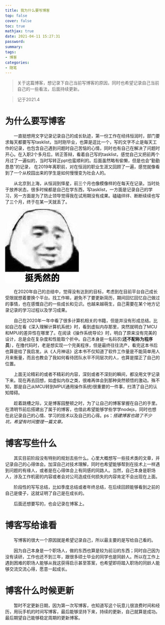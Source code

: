 ```yaml
---
title: 我为什么要写博客
top: false
cover: false
toc: true
mathjax: true
date: 2021-04-11 15:27:31
password:
summary:
tags:
- 博客
categories:
- 随笔
---
```

>关于这篇博客，想记录下自己当前写博客的原因，同时也希望记录自己当前自己的一些看法，后面持续更新。

>记于2021.4

# 为什么要写博客 
 &emsp;&emsp;一直挺想用文字记录记录自己的成长轨迹，第一份工作在经纬恒润时，部门要求每天都要写写tasklist，当时刚毕业，也算是逗比一个，写的文字不止是每天工作的记录，也包含自己遇到问题时自己苦恼的心情，同时也有自己在解决了问题时开心。在入职2个多月后，转正答辩，看着自己写的tasklist，感觉自己又把前两个月过了一遍似的，当时写转正ppt也蛮顺利的。后面虽然略有偷懒，但是也会“勤勤恳恳”的记录，
 在2019年离职前，对在恒润的职业生涯又回顾了一遍，感觉就像看到了一个从校园出来的学生是如何慢慢变为社会人的。

 &emsp;&emsp;从北京到上海，从恒润到怿星，前三个月也像模像样的在每天在记录。当时处于放养状态，很多时候都是自己在学东西，写tasklist，一方面是记录自己的学习，另一方面是为了防止领导觉得我在试用期没有成果。磕磕绊绊、断断续续也写了三个月，终于在某一天就丢了。

![](./why-write/2.jpeg)

&emsp;&emsp;在2020年自己的总结中，觉得没有达到的目标，考虑到在目前平台自己成长受限就想着要换个平台。找工作嘛，避免不了要更新简历，期间回忆回忆自己做过的事情，也在感慨自己的一些成长和见识。也越来越萌生，自己需要在某个地方记录记录的学习过程以及学习成果。

&emsp;&emsp;自己在2020年一年中看了很多计算机相关的书籍，但是并没有形成总结。比如自己在看《深入理解计算机系统》时，看到虚拟内存那里，突然就明白了MCU和MPU的差异性在哪里了。在阅读《操作系统导论》时，明白了原来没有完美的设计，总是会在复杂度和性能取个折中。自己本身是一名码农(**还不配称为程序员**），在撸代码时，老是想实现一个完美程序，但是最终往往流产，看完这本书后也算是给了我启发。从《人月神话》这本书不仅知道了软件工作量是不能简单用人月来衡量，而且也教会了我如何看待团队水平不同层次的人，也算是摆正了自己的位置。

&emsp;&emsp;上面无论精彩的或者不精彩的内容，深刻或者不深刻的瞬间，都没用文字记录下来。现在再去回想，如虚拟内存之类，很难再体会到那种突然顿悟的激动。殊不知，那是自己从MCU转到MPU(通用操作系统)很重要的一件事，扫清了自己的认知障碍。

&emsp;&emsp;趁着跳槽之际，又是博客园整顿之时，为了让自己的博客掌握在自己的手里。在清明节前后搭建出了属于的博客，也借此希望能够学些学学nodejs，同时也想在此记录自己的心情、学习的技术以及自己的心得。ps：*搭建博客也踏了不少坑，希望有时间整理一篇文章。*

# 博客写些什么

&emsp;&emsp;其实目前阶段没有特别的规划去些什么。心里大概想写一些技术类的文章，并记录自己的心得体会。加深自己对技术理解，同时也希望能够帮到在技术上一样遇到问题的有缘人，或者是在心得体会上有同感的同路人。当然，自己本身是职场人，涉及工作机密的内容或者会对公司造成任何损失的内容肯定不会出现在上面。

&emsp;&emsp;阶段性的写写总结，比如季度总结或者年终总结，在后续回顾能够看到之前的自己是傻子，这就证明了自己是在成长的。

&emsp;&emsp;后面还想要写的，也会记录在博客上。

# 博客写给谁看

&emsp;&emsp;写博客的很大一个原因就是希望记录自己，所以最主要的是写给自己看的。

&emsp;&emsp;因为自己本身是一个职场人，做的东西也算是较为前沿的东西；同时自己因为没有读研，工作也还不到三年，跟很多硕士毕业的同学也是同龄人。所以在工作上遇到困难的职场人能够从我这获得启示甚至答案，也希望即将踏入职场的同龄人能够交流交流心得，愿意一起成长。

# 博客什么时候更新

&emsp;&emsp;暂时不定更新日期，因为第一次写博客，也知道写这个玩意儿很浪费时间和经历，用玩手机的时间写博客，最后能够坚持下来，持续的更新，自己就算是成功。最后期望自己能够稳定周期的更新博客。

